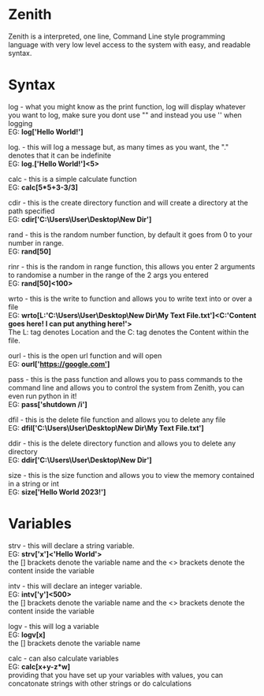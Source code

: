 # Zenith
Zenith is a interpreted, one line, Command Line style programming language with very low level access to the system with easy, and readable syntax.

# Syntax

log - what you might know as the print function, log will display whatever you want to log, make sure you dont use "" and instead you use '' when logging<br>
EG: <b>log['Hello World!']<br></b>

log. - this will log a message but, as many times as you want, the "." denotes that it can be indefinite<br>
EG: <b>log.['Hello World!']<5><br></b>

calc - this is a simple calculate function<br>
EG: <b>calc[5*5+3-3/3]<br></b>

cdir - this is the create directory function and will create a directory at the path specified<br>
EG: <b>cdir['C:\Users\User\Desktop\New Dir']<br></b>

rand - this is the random number function, by default it goes from 0 to your number in range.<br>
EG: <b>rand[50]<br></b>

rinr - this is the random in range function, this allows you enter 2 arguments to randomise a number in the range of the 2 args you entered<br>
EG: <b>rand[50]<100><br></b>

wrto - this is the write to function and allows you to write text into or over a file<br>
EG: <b>wrto[L:'C:\Users\User\Desktop\New Dir\My Text File.txt']<C:'Content goes here! I can put anything here!'><br></b>
The L: tag denotes Location and the C: tag denotes the Content within the file.<br>

ourl - this is the open url function and will open <br>
EG: <b>ourl['https://google.com']<br></b>

pass - this is the pass function and allows you to pass commands to the command line and allows you to control the system from Zenith, you can even run python in it!<br>
EG: <b>pass['shutdown /i']<br></b>
 
dfil - this is the delete file function and allows you to delete any file<br>
EG: <b>dfil['C:\Users\User\Desktop\New Dir\My Text File.txt']<br></b>
 
ddir - this is the delete directory function and allows you to delete any directory<br>
EG: <b>ddir['C:\Users\User\Desktop\New Dir']<br></b>
 
size - this is the size function and allows you to view the memory contained in a string or int<br>
EG: <b>size['Hello World 2023!']<br></b>

# Variables
strv - this will declare a string variable.<br>
EG: <b>strv['x']<'Hello World'></b><br>
the [] brackets denote the variable name and the <> brackets denote the content inside the variable<br>
 
intv - this will declare an integer variable.<br>
EG: <b>intv['y']<500></b><br>
the [] brackets denote the variable name and the <> brackets denote the content inside the variable<br>
 
logv - this will log a variable<br>
EG: <b>logv[x]</b><br>
the [] brackets denote the variable name<br>
 
calc - can also calculate variables<br>
EG: <b>calc[x+y-z*w]</b><br>
providing that you have set up your variables with values, you can concatonate strings with other strings or do calculations<br>
